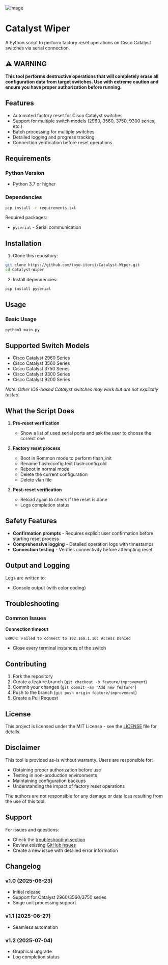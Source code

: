 ![image](https://github.com/user-attachments/assets/45a5ab9d-e485-4a1d-b5e7-534229120baf)

# Catalyst Wiper

A Python script to perform factory reset operations on Cisco Catalyst switches via serial connection.

## ⚠️ WARNING

**This tool performs destructive operations that will completely erase all configuration data from target switches. Use with extreme caution and ensure you have proper authorization before running.**

## Features

- Automated factory reset for Cisco Catalyst switches
- Support for multiple switch models (2960, 3560, 3750, 9300 series, etc.)
- Batch processing for multiple switches
- Detailed logging and progress tracking
- Connection verification before reset operations

## Requirements

### Python Version
- Python 3.7 or higher

### Dependencies
```bash
pip install -r requirements.txt
```

Required packages:
- `pyserial` - Serial communication

## Installation

1. Clone this repository:
```bash
git clone https://github.com/toyo-itorii/Catalyst-Wiper.git
cd Catalyst-Wiper
```

2. Install dependencies:
```bash
pip install pyserial
```

## Usage

### Basic Usage
```bash
python3 main.py
```

## Supported Switch Models

- Cisco Catalyst 2960 Series
- Cisco Catalyst 3560 Series  
- Cisco Catalyst 3750 Series
- Cisco Catalyst 9300 Series
- Cisco Catalyst 9200 Series

*Note: Other IOS-based Catalyst switches may work but are not explicitly tested.*

## What the Script Does

1. **Pre-reset verification**
   - Show a list of used serial ports and ask the user to choose the correct one

2. **Factory reset process**
   - Boot in Rommon mode to perform flash_init
   - Rename flash:config.text flash:config.old
   - Reboot in normal mode
   - Delete the current configuration
   - Delete vlan file

3. **Post-reset verification**
   - Reload again to check if the reset is done
   - Logs completion status

## Safety Features

- **Confirmation prompts** - Requires explicit user confirmation before starting reset process
- **Comprehensive logging** - Detailed operation logs with timestamps
- **Connection testing** - Verifies connectivity before attempting reset

## Output and Logging

Logs are written to:
- Console output (with color coding)

## Troubleshooting

### Common Issues

**Connection timeout**
```
ERROR: Failed to connect to 192.168.1.10: Access Denied
```
- Close every terminal instances of the switch

## Contributing

1. Fork the repository
2. Create a feature branch (`git checkout -b feature/improvement`)
3. Commit your changes (`git commit -am 'Add new feature'`)
4. Push to the branch (`git push origin feature/improvement`)
5. Create a Pull Request

## License

This project is licensed under the MIT License - see the [LICENSE](LICENSE) file for details.

## Disclaimer

This tool is provided as-is without warranty. Users are responsible for:
- Obtaining proper authorization before use
- Testing in non-production environments
- Maintaining configuration backups
- Understanding the impact of factory reset operations

The authors are not responsible for any damage or data loss resulting from the use of this tool.

## Support

For issues and questions:
- Check the [troubleshooting section](#troubleshooting)
- Review existing [GitHub issues](https://github.com/toyo-itorii/Catalyst-Wiper/issues)
- Create a new issue with detailed error information

## Changelog

### v1.0 (2025-06-23)
- Initial release
- Support for Catalyst 2960/3560/3750 series
- Singe unit processing support

### v1.1 (2025-06-27)
- Seamless automation

### v1.2 (2025-07-04)
- Graphical upgrade
- Log completion status